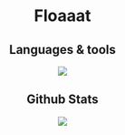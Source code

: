 <h1 align="center">Floaaat</h1>

<h2 align="center">Languages & tools</h2>
<div align="center">
    <img src="https://skillicons.dev/icons?i=py,fastapi,rust,html,css,docker,git,github,arch,bash" />
</div>

<h2 align="center">Github Stats</h2>
<div align="center">
    <img src="https://streak-stats.demolab.com?user=floaaat&theme=catppuccin-mocha&hide_border=true&border_radius=10"/>
</div>
